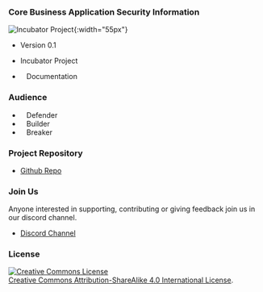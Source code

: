 ### Core Business Application Security Information

![Incubator Project](/assets/images/common/owasp_level_incubator.svg){:width="55px"}

* Version 0.1

* <i class="fas fa-egg" style="font-size: 1.2em;  color:#233e81;"></i>Incubator Project
* <i class="fas fa-book" style="font-size: 1.2em; color:#233e81;"></i><span style="font-size:1.0em;padding-left:12px;">Documentation</span>

### Audience 

* <i class="fas fa-shield-alt" style="font-size: 1.2em; color:#233e81;"></i><span style="font-size:1.0em;padding-left:12px;">Defender</span>
* <i class="fas fa-toolbox" style="font-size: 1.2em; color:#233e81;"></i><span style="font-size:1.0em;padding-left:12px;">Builder</span> 
* <i class="fas fa-user-secret" style="font-size: 1.2em; color:#233e81;"></i><span style="font-size:1.0em;padding-left:12px;">Breaker</span>

### Project Repository
* [Github Repo](https://github.com/NO-MONKEY/CBAS)

### Join Us
Anyone interested in supporting, contributing or giving feedback join us in our discord channel.
* [Discord Channel](https://discord.gg/X8ZVSfH)

### License
<a rel="license" href="http://creativecommons.org/licenses/by-sa/4.0/"><img alt="Creative Commons License" style="border-width:0" src="https://i.creativecommons.org/l/by-sa/4.0/88x31.png" /></a>
<br/><a rel="license" href="http://creativecommons.org/licenses/by-sa/4.0/">Creative Commons Attribution-ShareAlike 4.0 International License</a>.
